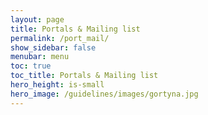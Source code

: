 ```yaml
---
layout: page
title: Portals & Mailing list
permalink: /port_mail/
show_sidebar: false
menubar: menu
toc: true
toc_title: Portals & Mailing list
hero_height: is-small
hero_image: /guidelines/images/gortyna.jpg
---
```

